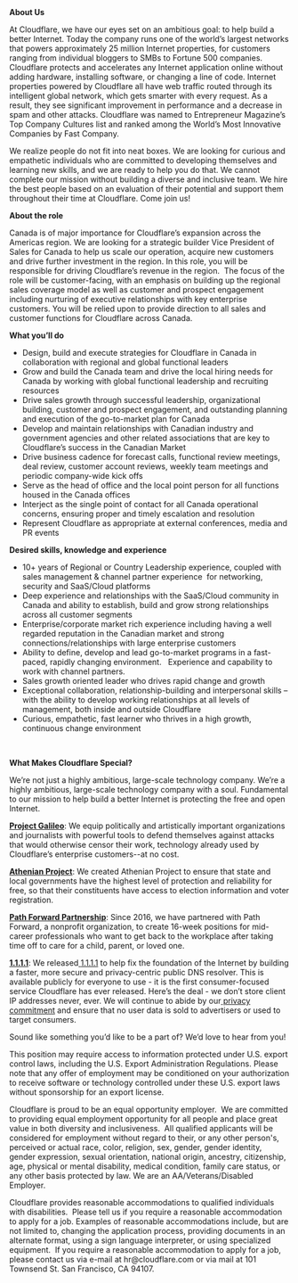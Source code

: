 <div class="content-intro">
	<div><strong>About Us</strong></div>
	<div>
		<p><span style="font-weight: 400;">At Cloudflare, we have our eyes set on an ambitious goal: to help build a better Internet. Today the company runs one of the world’s largest networks that powers approximately 25 million Internet properties, for customers ranging from individual bloggers to SMBs to Fortune 500 companies. Cloudflare protects and accelerates any Internet application online without adding hardware, installing software, or changing a line of code. Internet properties powered by Cloudflare all have web traffic routed through its intelligent global network, which gets smarter with every request. As a result, they see significant improvement in performance and a decrease in spam and other attacks. Cloudflare was named to Entrepreneur Magazine’s Top Company Cultures list and ranked among the World’s Most Innovative Companies by Fast Company.</span><span style="font-weight: 400;">&nbsp;</span></p>
		<p><span style="font-weight: 400;">We realize people do not fit into neat boxes. We are looking for curious and empathetic individuals who are committed to developing themselves and learning new skills, and we are ready to help you do that. We cannot complete our mission without building a diverse and inclusive team. We hire the best people based on an evaluation of their potential and support them throughout their time at Cloudflare. Come join us!&nbsp;</span></p>
	</div>
</div>
<p><strong>About the role</strong></p>
<p><span style="font-weight: 400;">Canada is of major importance for Cloudflare’s expansion across the Americas region. We are looking for a strategic builder Vice President of Sales for Canada to help us scale our operation, acquire new customers and drive further investment in the region. In this role, you will be responsible for driving Cloudflare’s revenue in the region.&nbsp; The focus of the role will be customer-facing, with an emphasis on building up the regional sales coverage model as well as customer and prospect engagement including nurturing of executive relationships with key enterprise customers. You will be relied upon to provide direction to all sales and customer functions for Cloudflare across Canada.&nbsp;&nbsp;</span></p>
<p><strong>What you’ll do</strong></p>
<ul>
	<li style="font-weight: 400;"><span style="font-weight: 400;">Design, build and execute strategies for Cloudflare in Canada in collaboration with regional and global functional leaders</span></li>
	<li style="font-weight: 400;"><span style="font-weight: 400;">Grow and build the Canada team and drive the local hiring needs for Canada by working with global functional leadership and recruiting resources&nbsp;</span></li>
	<li style="font-weight: 400;"><span style="font-weight: 400;">Drive sales growth through successful leadership, organizational building, customer and prospect engagement, and outstanding planning and execution of the go-to-market plan for Canada&nbsp;</span></li>
	<li style="font-weight: 400;"><span style="font-weight: 400;">Develop and maintain relationships with Canadian industry and government agencies and other related associations that are key to Cloudflare’s success in the Canadian Market</span></li>
	<li style="font-weight: 400;"><span style="font-weight: 400;">Drive business cadence for forecast calls, functional review meetings, deal review, customer account reviews, weekly team meetings and periodic company-wide kick offs</span></li>
	<li style="font-weight: 400;"><span style="font-weight: 400;">Serve as the head of office and the local point person for all functions housed in the Canada offices</span></li>
	<li style="font-weight: 400;"><span style="font-weight: 400;">Interject as the single point of contact for all Canada operational concerns, ensuring proper and timely escalation and resolution</span></li>
	<li style="font-weight: 400;"><span style="font-weight: 400;">Represent Cloudflare as appropriate at external conferences, media and PR events</span></li>
</ul>
<p><strong>Desired skills, knowledge and experience</strong></p>
<ul>
	<li style="font-weight: 400;"><span style="font-weight: 400;">10+ years of Regional or Country Leadership experience, coupled with sales management &amp; channel partner experience&nbsp; for networking, security and SaaS/Cloud platforms</span></li>
	<li style="font-weight: 400;"><span style="font-weight: 400;">Deep experience and relationships with the SaaS/Cloud community in Canada and ability to establish, build and grow strong relationships across all customer segments&nbsp;</span></li>
	<li style="font-weight: 400;"><span style="font-weight: 400;">Enterprise/corporate market rich experience including having a well regarded reputation in the Canadian market and strong connections/relationships with large enterprise customers</span></li>
	<li style="font-weight: 400;"><span style="font-weight: 400;">Ability to define, develop and lead go-to-market programs in a fast-paced, rapidly changing environment. &nbsp; Experience and capability to work with channel partners.</span></li>
	<li style="font-weight: 400;"><span style="font-weight: 400;">Sales growth oriented leader who drives rapid change and growth</span></li>
	<li style="font-weight: 400;"><span style="font-weight: 400;">Exceptional collaboration, relationship-building and interpersonal skills – with the ability to develop working relationships at all levels of management, both inside and outside Cloudflare</span></li>
	<li style="font-weight: 400;"><span style="font-weight: 400;">Curious, empathetic, fast learner who thrives in a high growth, continuous change environment</span></li>
</ul>
<p>&nbsp;</p>
<div class="content-conclusion">
	<p><strong>What Makes Cloudflare Special?</strong></p>
	<p><span style="font-weight: 400;">We’re not just a highly ambitious, large-scale technology company. We’re a highly ambitious, large-scale technology company with a soul. Fundamental to our mission to help build a better Internet is protecting the free and open Internet.</span></p>
	<p><a href="https://blog.cloudflare.com/protecting-free-expression-online/"><strong>Project Galileo</strong></a><span style="font-weight: 400;">: We equip politically and artistically important organizations and journalists with powerful tools to defend themselves against attacks that would otherwise censor their work, technology already used by Cloudflare’s enterprise customers--at no cost.</span></p>
	<p><strong><a href="https://www.cloudflare.com/athenian/">Athenian Project</a></strong><span style="font-weight: 400;">: We created Athenian Project to ensure that state and local governments have the highest level of protection and reliability for free, so that their constituents have access to election information and voter registration.</span></p>
	<p><a href="https://blog.cloudflare.com/tag/path-forward/"><strong>Path Forward Partnership</strong></a><span style="font-weight: 400;">: Since 2016, we have partnered with Path Forward, a nonprofit organization, to create 16-week positions for mid-career professionals who want to get back to the workplace after taking time off to care for a child, parent, or loved one.</span></p>
	<p><a href="https://1.1.1.1/"><strong>1.1.1.1</strong></a><span style="font-weight: 400;">: We released</span><a href="https://1.1.1.1/"> <span style="font-weight: 400;">1.1.1.1</span></a><span style="font-weight: 400;"> to help fix the foundation of the Internet by building a faster, more secure and privacy-centric public DNS resolver. This is available publicly for everyone to use - it is the first consumer-focused service Cloudflare has ever released. Here’s the deal - we don’t store client IP addresses never, ever. We will continue to abide by our</span><a href="https://developers.cloudflare.com/1.1.1.1/privacy/public-dns-resolver"> privacy commitment</a><span style="font-weight: 400;"> and ensure that no user data is sold to advertisers or used to target consumers.</span></p>
	<p><span style="font-weight: 400;">Sound like something you’d like to be a part of? We’d love to hear from you!</span></p>
	<p><span style="font-weight: 400;">This position may require access to information protected under U.S. export control laws, including the U.S. Export Administration Regulations. Please note that any offer of employment may be conditioned on your authorization to receive software or technology controlled under these U.S. export laws without sponsorship for an export license.</span></p>
	<p><span style="font-weight: 400;">Cloudflare is proud to be an equal opportunity employer. &nbsp;We are committed to providing equal employment opportunity for all people and place great value in both diversity and inclusiveness. &nbsp;All qualified applicants will be considered for employment without regard to their, or any other person's, perceived or actual</span> <span style="font-weight: 400;">race, color, religion, sex, gender, gender identity, gender expression, sexual orientation, national origin, ancestry, citizenship, age, physical or mental disability, medical condition, family care status, or any other basis protected by law. </span><span style="font-weight: 400;">We are an AA/Veterans/Disabled Employer.</span></p>
	<p><span style="font-weight: 400;">Cloudflare provides reasonable accommodations to qualified individuals with disabilities. &nbsp;Please tell us if you require a reasonable accommodation to apply for a job. Examples of reasonable accommodations include, but are not limited to, changing the application process, providing documents in an alternate format, using a sign language interpreter, or using specialized equipment. &nbsp;If you require a reasonable accommodation to apply for a job, please contact us via e-mail at </span><span style="font-weight: 400;">hr@cloudflare.com</span><span style="font-weight: 400;"> or via mail at 101 Townsend St. San Francisco, CA 94107.</span></p>
</div>